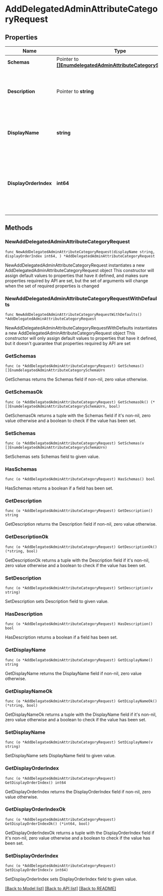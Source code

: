 # AddDelegatedAdminAttributeCategoryRequest

## Properties

Name | Type | Description | Notes
------------ | ------------- | ------------- | -------------
**Schemas** | Pointer to [**[]EnumdelegatedAdminAttributeCategorySchemaUrn**](EnumdelegatedAdminAttributeCategorySchemaUrn.md) |  | [optional] 
**Description** | Pointer to **string** | A description for this Delegated Admin Attribute Category | [optional] 
**DisplayName** | **string** | Name of the new Delegated Admin Attribute Category | 
**DisplayOrderIndex** | **int64** | Delegated Admin Attribute Categories are ordered for display based on this index from least to greatest. | 

## Methods

### NewAddDelegatedAdminAttributeCategoryRequest

`func NewAddDelegatedAdminAttributeCategoryRequest(displayName string, displayOrderIndex int64, ) *AddDelegatedAdminAttributeCategoryRequest`

NewAddDelegatedAdminAttributeCategoryRequest instantiates a new AddDelegatedAdminAttributeCategoryRequest object
This constructor will assign default values to properties that have it defined,
and makes sure properties required by API are set, but the set of arguments
will change when the set of required properties is changed

### NewAddDelegatedAdminAttributeCategoryRequestWithDefaults

`func NewAddDelegatedAdminAttributeCategoryRequestWithDefaults() *AddDelegatedAdminAttributeCategoryRequest`

NewAddDelegatedAdminAttributeCategoryRequestWithDefaults instantiates a new AddDelegatedAdminAttributeCategoryRequest object
This constructor will only assign default values to properties that have it defined,
but it doesn't guarantee that properties required by API are set

### GetSchemas

`func (o *AddDelegatedAdminAttributeCategoryRequest) GetSchemas() []EnumdelegatedAdminAttributeCategorySchemaUrn`

GetSchemas returns the Schemas field if non-nil, zero value otherwise.

### GetSchemasOk

`func (o *AddDelegatedAdminAttributeCategoryRequest) GetSchemasOk() (*[]EnumdelegatedAdminAttributeCategorySchemaUrn, bool)`

GetSchemasOk returns a tuple with the Schemas field if it's non-nil, zero value otherwise
and a boolean to check if the value has been set.

### SetSchemas

`func (o *AddDelegatedAdminAttributeCategoryRequest) SetSchemas(v []EnumdelegatedAdminAttributeCategorySchemaUrn)`

SetSchemas sets Schemas field to given value.

### HasSchemas

`func (o *AddDelegatedAdminAttributeCategoryRequest) HasSchemas() bool`

HasSchemas returns a boolean if a field has been set.

### GetDescription

`func (o *AddDelegatedAdminAttributeCategoryRequest) GetDescription() string`

GetDescription returns the Description field if non-nil, zero value otherwise.

### GetDescriptionOk

`func (o *AddDelegatedAdminAttributeCategoryRequest) GetDescriptionOk() (*string, bool)`

GetDescriptionOk returns a tuple with the Description field if it's non-nil, zero value otherwise
and a boolean to check if the value has been set.

### SetDescription

`func (o *AddDelegatedAdminAttributeCategoryRequest) SetDescription(v string)`

SetDescription sets Description field to given value.

### HasDescription

`func (o *AddDelegatedAdminAttributeCategoryRequest) HasDescription() bool`

HasDescription returns a boolean if a field has been set.

### GetDisplayName

`func (o *AddDelegatedAdminAttributeCategoryRequest) GetDisplayName() string`

GetDisplayName returns the DisplayName field if non-nil, zero value otherwise.

### GetDisplayNameOk

`func (o *AddDelegatedAdminAttributeCategoryRequest) GetDisplayNameOk() (*string, bool)`

GetDisplayNameOk returns a tuple with the DisplayName field if it's non-nil, zero value otherwise
and a boolean to check if the value has been set.

### SetDisplayName

`func (o *AddDelegatedAdminAttributeCategoryRequest) SetDisplayName(v string)`

SetDisplayName sets DisplayName field to given value.


### GetDisplayOrderIndex

`func (o *AddDelegatedAdminAttributeCategoryRequest) GetDisplayOrderIndex() int64`

GetDisplayOrderIndex returns the DisplayOrderIndex field if non-nil, zero value otherwise.

### GetDisplayOrderIndexOk

`func (o *AddDelegatedAdminAttributeCategoryRequest) GetDisplayOrderIndexOk() (*int64, bool)`

GetDisplayOrderIndexOk returns a tuple with the DisplayOrderIndex field if it's non-nil, zero value otherwise
and a boolean to check if the value has been set.

### SetDisplayOrderIndex

`func (o *AddDelegatedAdminAttributeCategoryRequest) SetDisplayOrderIndex(v int64)`

SetDisplayOrderIndex sets DisplayOrderIndex field to given value.



[[Back to Model list]](../README.md#documentation-for-models) [[Back to API list]](../README.md#documentation-for-api-endpoints) [[Back to README]](../README.md)


